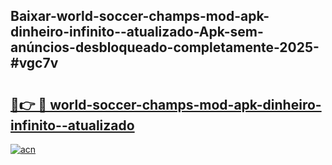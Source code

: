## Baixar-world-soccer-champs-mod-apk-dinheiro-infinito--atualizado-Apk-sem-anúncios-desbloqueado-completamente-2025-#vgc7v

# <h2><a href="https://ainizakaria.my?title=world-soccer-champs-mod-apk-dinheiro-infinito--atualizado&ref=20M">🔗👉 🔴 world-soccer-champs-mod-apk-dinheiro-infinito--atualizado</a></h2>

[![acn](https://github.com/user-attachments/assets/0f9c940e-d8b0-45ae-aac7-cd30a18b3e1c)](https://ainizakaria.my?title=world-soccer-champs-mod-apk-dinheiro-infinito--atualizado&ref=20M)

